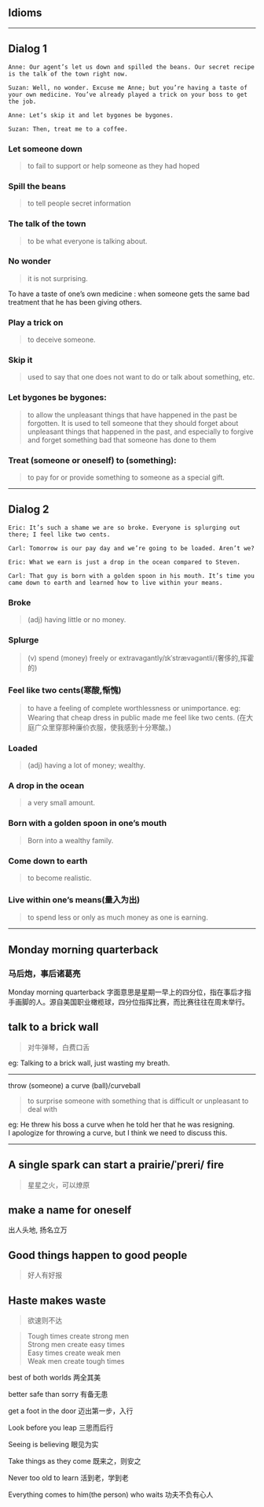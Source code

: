 ## Idioms

<hr>

## Dialog 1

```
Anne: Our agent’s let us down and spilled the beans. Our secret recipe is the talk of the town right now.

Suzan: Well, no wonder. Excuse me Anne; but you’re having a taste of your own medicine. You’ve already played a trick on your boss to get the job.

Anne: Let’s skip it and let bygones be bygones.

Suzan: Then, treat me to a coffee.
```

### Let someone down
> to fail to support or help someone as they had hoped

### Spill the beans
> to tell people secret information

### The talk of the town
> to be what everyone is talking about.

### No wonder
> it is not surprising.

To have a taste of one’s own medicine
: when someone gets the same bad treatment that he has been giving others.

### Play a trick on
> to deceive someone.

### Skip it
> used to say that one does not want to do or talk about something, etc.

### Let bygones be bygones:
> to allow the unpleasant things that have happened in the past be forgotten.
It is used to tell someone that they should forget about unpleasant things that happened in the past, and especially to forgive and forget something bad that someone has done to them

### Treat (someone or oneself) to (something):
> to pay for or provide something to someone as a special gift.


<hr>

## Dialog 2

```
Eric: It’s such a shame we are so broke. Everyone is splurging out there; I feel like two cents.

Carl: Tomorrow is our pay day and we’re going to be loaded. Aren’t we?

Eric: What we earn is just a drop in the ocean compared to Steven.

Carl: That guy is born with a golden spoon in his mouth. It’s time you came down to earth and learned how to live within your means.
```

### Broke
> (adj) having little or no money.

### Splurge
> (v) spend (money) freely or extravagantly/ɪkˈstrævəɡəntli/(奢侈的,挥霍的)

### Feel like two cents(寒酸,惭愧)
> to have a feeling of complete worthlessness or unimportance.
eg: Wearing that cheap dress in public made me feel like two cents.
    (在大庭广众里穿那种廉价衣服，使我感到十分寒酸。)

### Loaded
> (adj) having a lot of money; wealthy.

### A drop in the ocean
> a very small amount.

### Born with a golden spoon in one’s mouth
> Born into a wealthy family.

### Come down to earth
> to become realistic.

### Live within one’s means(量入为出)
> to spend less or only as much money as one is earning.

<hr>

## Monday morning quarterback 
### 马后炮，事后诸葛亮

Monday morning quarterback 字面意思是星期一早上的四分位，指在事后才指手画脚的人。源自美国职业橄榄球，四分位指挥比赛，而比赛往往在周末举行。

## talk to a brick wall 

> 对牛弹琴，白费口舌


eg: Talking to a brick wall, just wasting my breath.

<hr>

throw (someone) a curve (ball)/curveball
> to surprise someone with something that is difficult or unpleasant to deal with

eg: He threw his boss a curve when he told her that he was resigning. <br>
I apologize for throwing a curve, but I think we need to discuss this. <br>

<hr>

## A single spark can start a prairie/ˈpreri/ fire

> 星星之火，可以燎原


## make a name for oneself
出人头地, 扬名立万

## Good things happen to good people
> 好人有好报

## Haste makes waste
> 欲速则不达


> Tough times create strong men <br>
> Strong men create easy times <br>
> Easy times create weak men <br>
> Weak men create tough times <br>

best of both worlds 两全其美  <br>

better safe than sorry 有备无患  <br>

get a foot in the door 迈出第一步，入行  <br>

Look before you leap 三思而后行  <br>

Seeing is believing 眼见为实  <br>

Take things as they come 既来之，则安之  <br>

Never too old to learn 活到老，学到老  <br>

Everything comes to him(the person) who waits 功夫不负有心人  <br>





